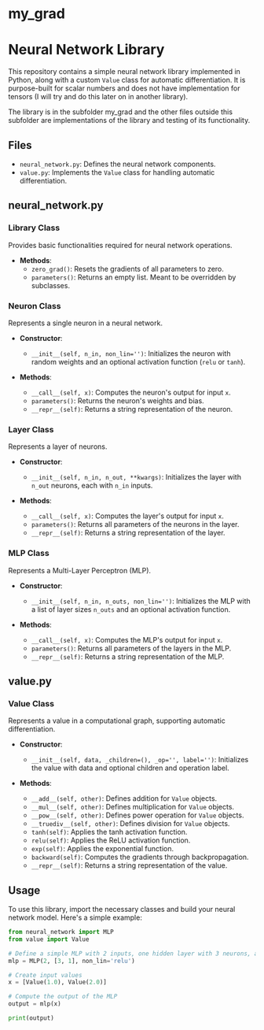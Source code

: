 # my_grad
# Neural Network Library

This repository contains a simple neural network library implemented in Python, along with a custom `Value` class for automatic differentiation. It is purpose-built for scalar numbers and does not have implementation for tensors (I will try and do this later on in another library).

The library is in the subfolder my_grad and the other files outside this subfolder are implementations of the library and testing of its functionality.

## Files

- `neural_network.py`: Defines the neural network components.
- `value.py`: Implements the `Value` class for handling automatic differentiation.

## neural_network.py

### Library Class

Provides basic functionalities required for neural network operations.

- **Methods**:
  - `zero_grad()`: Resets the gradients of all parameters to zero.
  - `parameters()`: Returns an empty list. Meant to be overridden by subclasses.

### Neuron Class

Represents a single neuron in a neural network.

- **Constructor**:
  - `__init__(self, n_in, non_lin='')`: Initializes the neuron with random weights and an optional activation function (`relu` or `tanh`).

- **Methods**:
  - `__call__(self, x)`: Computes the neuron's output for input `x`.
  - `parameters()`: Returns the neuron's weights and bias.
  - `__repr__(self)`: Returns a string representation of the neuron.

### Layer Class

Represents a layer of neurons.

- **Constructor**:
  - `__init__(self, n_in, n_out, **kwargs)`: Initializes the layer with `n_out` neurons, each with `n_in` inputs.

- **Methods**:
  - `__call__(self, x)`: Computes the layer's output for input `x`.
  - `parameters()`: Returns all parameters of the neurons in the layer.
  - `__repr__(self)`: Returns a string representation of the layer.

### MLP Class

Represents a Multi-Layer Perceptron (MLP).

- **Constructor**:
  - `__init__(self, n_in, n_outs, non_lin='')`: Initializes the MLP with a list of layer sizes `n_outs` and an optional activation function.

- **Methods**:
  - `__call__(self, x)`: Computes the MLP's output for input `x`.
  - `parameters()`: Returns all parameters of the layers in the MLP.
  - `__repr__(self)`: Returns a string representation of the MLP.

## value.py

### Value Class

Represents a value in a computational graph, supporting automatic differentiation.

- **Constructor**:
  - `__init__(self, data, _children=(), _op='', label='')`: Initializes the value with data and optional children and operation label.

- **Methods**:
  - `__add__(self, other)`: Defines addition for `Value` objects.
  - `__mul__(self, other)`: Defines multiplication for `Value` objects.
  - `__pow__(self, other)`: Defines power operation for `Value` objects.
  - `__truediv__(self, other)`: Defines division for `Value` objects.
  - `tanh(self)`: Applies the tanh activation function.
  - `relu(self)`: Applies the ReLU activation function.
  - `exp(self)`: Applies the exponential function.
  - `backward(self)`: Computes the gradients through backpropagation.
  - `__repr__(self)`: Returns a string representation of the value.

## Usage

To use this library, import the necessary classes and build your neural network model. Here's a simple example:

```python
from neural_network import MLP
from value import Value

# Define a simple MLP with 2 inputs, one hidden layer with 3 neurons, and 1 output
mlp = MLP(2, [3, 1], non_lin='relu')

# Create input values
x = [Value(1.0), Value(2.0)]

# Compute the output of the MLP
output = mlp(x)

print(output)

